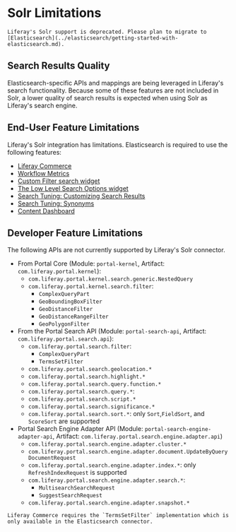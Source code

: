 # Solr Limitations 

```{important}
Liferay's Solr support is deprecated. Please plan to migrate to [Elasticsearch](../elasticsearch/getting-started-with-elasticsearch.md).
```

## Search Results Quality

Elasticsearch-specific APIs and mappings are being leveraged in Liferay's search functionality. Because some of these features are not included in Solr, a lower quality of search results is expected when using Solr as Liferay's search engine.

## End-User Feature Limitations 

Liferay's Solr integration has limitations. Elasticsearch is required to use the following features:

* [Liferay Commerce](https://learn.liferay.com/commerce/latest/en/index.html)
* [Workflow Metrics](../../../process-automation/workflow/using-workflows/using-workflow-metrics.md)
* [Custom Filter search widget](../../search-pages-and-widgets/search-results/filtering-search-results.md)
* [The Low Level Search Options widget](../../search-pages-and-widgets/search-results/understanding-low-level-search-options.md)
* [Search Tuning: Customizing Search Results](../../search-administration-and-tuning/result-rankings.md)
* [Search Tuning: Synonyms](../../search-administration-and-tuning/synonym-sets.md)
* [Content Dashboard](../../../content-authoring-and-management/content-dashboard.md)

## Developer Feature Limitations 

The following APIs are not currently supported by Liferay's Solr connector.

* From Portal Core (Module: `portal-kernel`, Artifact:
    `com.liferay.portal.kernel`):
  * `com.liferay.portal.kernel.search.generic.NestedQuery`
  * `com.liferay.portal.kernel.search.filter`:
    * `ComplexQueryPart`
    * `GeoBoundingBoxFilter`
    * `GeoDistanceFilter`
    * `GeoDistanceRangeFilter`
    * `GeoPolygonFilter`
* From the Portal Search API (Module: `portal-search-api`, Artifact:
    `com.liferay.portal.search.api`):
  * `com.liferay.portal.search.filter`:
    * `ComplexQueryPart`
    * `TermsSetFilter`
  * `com.liferay.portal.search.geolocation.*`
  * `com.liferay.portal.search.highlight.*`
  * `com.liferay.portal.search.query.function.*`
  * `com.liferay.portal.search.query.*`:
  * `com.liferay.portal.search.script.*`
  * `com.liferay.portal.search.significance.*`
  * `com.liferay.portal.search.sort.*`: only `Sort`,`FieldSort`, and `ScoreSort` are supported
* Portal Search Engine Adapter API (Module: `portal-search-engine-adapter-api`,
    Artifact: `com.liferay.portal.search.engine.adapter.api`)
  * `com.liferay.portal.search.engine.adapter.cluster.*`
  * `com.liferay.portal.search.engine.adapter.document.UpdateByQueryDocumentRequest`
  * `com.liferay.portal.search.engine.adapter.index.*`: only `RefreshIndexRequest` is supported
  * `com.liferay.portal.search.engine.adapter.search.*`:
    * `MultisearchSearchRequest`
    * `SuggestSearchRequest`
  * `com.liferay.portal.search.engine.adapter.snapshot.*`

```{note}
Liferay Commerce requires the `TermsSetFilter` implementation which is only available in the Elasticsearch connector.
```
